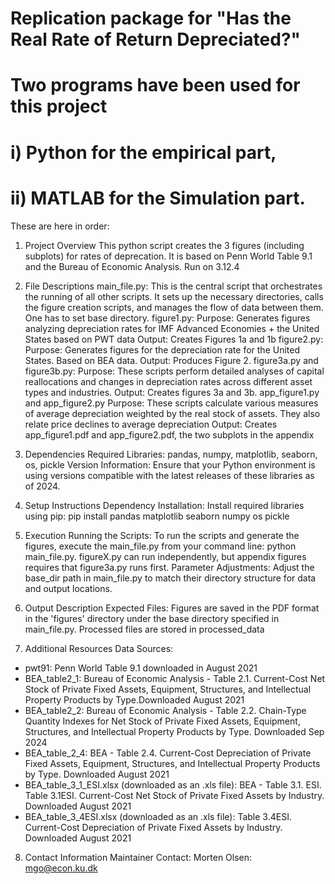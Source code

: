 # Replication package for "Has the Real Rate of Return Depreciated?"
# Two programs have been used for this project 
# i) Python for the empirical part,
# ii) MATLAB for the Simulation part. 

These are here in order: 


1. Project Overview
This python script creates the 3 figures (including subplots) for rates of deprecation. It is based on Penn World Table 9.1 and the Bureau of Economic Analysis. Run on 3.12.4

2. File Descriptions
main_file.py: This is the central script that orchestrates the running of all other scripts. It sets up the necessary directories, calls the figure creation scripts, and manages the flow of data between them. One has to set base directory. 
figure1.py:
Purpose: Generates figures analyzing depreciation rates for IMF Advanced Economies + the United States based on PWT data
Output: Creates Figures 1a and 1b
figure2.py:
Purpose: Generates figures for the depreciation rate for the United States. Based on BEA data.
Output: Produces Figure 2.
figure3a.py and figure3b.py:
Purpose: These scripts perform detailed analyses of capital reallocations and changes in depreciation rates across different asset types and industries.
Output: Creates figures 3a and 3b.
app_figure1.py and app_figure2.py
Purpose: These scripts calculate various measures of average depreciation weighted by the real stock of assets. They also relate price declines to average depreciation 
Output: Creates app_figure1.pdf and app_figure2.pdf, the two subplots in the appendix 

3. Dependencies
Required Libraries: pandas, numpy, matplotlib, seaborn, os, pickle
Version Information: Ensure that your Python environment is using versions compatible with the latest releases of these libraries as of 2024.

4. Setup Instructions
Dependency Installation: Install required libraries using pip:
pip install pandas matplotlib seaborn numpy os pickle

5. Execution
Running the Scripts: To run the scripts and generate the figures, execute the main_file.py from your command line:
python main_file.py. figureX.py can run independently, but appendix figures requires that figure3a.py runs first. 
Parameter Adjustments: Adjust the base_dir path in main_file.py to match their directory structure for data and output locations.

6. Output Description
Expected Files: Figures are saved in the PDF format in the 'figures' directory under the base directory specified in main_file.py. Processed files are stored in processed_data

7. Additional Resources
Data Sources: 
- pwt91: Penn World Table 9.1 downloaded in August 2021
- BEA_table2_1: Bureau of Economic Analysis - Table 2.1. Current-Cost Net Stock of Private Fixed Assets, Equipment, Structures, and Intellectual Property Products by Type.Downloaded August 2021
- BEA_table2_2: Bureau of Economic Analysis - Table 2.2. Chain-Type Quantity Indexes for Net Stock of Private Fixed Assets, Equipment, Structures, and Intellectual Property Products by Type. Downloaded Sep 2024 
- BEA_table_2_4: BEA - Table 2.4. Current-Cost Depreciation of Private Fixed Assets, Equipment, Structures, and Intellectual Property Products by Type. Downloaded August 2021
- BEA_table_3_1_ESI.xlsx (downloaded as an .xls file): BEA - Table 3.1. ESI. Table 3.1ESI. Current-Cost Net Stock of Private Fixed Assets by Industry. Downloaded August 2021
- BEA_table_3_4ESI.xlsx (downloaded as an .xls file): Table 3.4ESI. Current-Cost Depreciation of Private Fixed Assets by Industry. Downloaded August 2021

8. Contact Information
Maintainer Contact: Morten Olsen: mgo@econ.ku.dk
